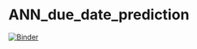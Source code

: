 # ANN_due_date_prediction

[![Binder](https://mybinder.org/badge_logo.svg)](https://mybinder.org/v2/gh/Paulo-Modesti/ANN_due_date_prediction/master?filepath=DDPRED_r0.ipynb)

